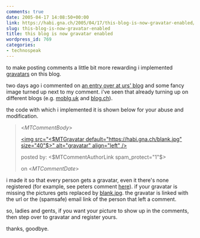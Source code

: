```yaml
---
comments: true
date: 2005-04-17 14:08:50+00:00
link: https://habi.gna.ch/2005/04/17/this-blog-is-now-gravatar-enabled/
slug: this-blog-is-now-gravatar-enabled
title: this blog is now gravatar enabled
wordpress_id: 769
categories:
- technospeak
---
```



to make posting comments a little bit more rewarding i implemented [gravatars](http://gravatar.com/) on this blog.
  
two days ago i commented on [an entry over at urs' blog](http://www.circle.ch/blog/p1692.html) and some fancy image turned up next to my comment. i've seen that already turning up on different blogs (e.g. [moblg.uk](http://moblog.co.uk/) and [blog.ch](http://blog.ch/blog/index.php/archives/2005/04/15/swiss-blog-awards/#comments)).
  
the code with which i implemented it is shown below for your abuse and modification.


<blockquote>
<MTComments>
  

  
<div class="comments-body">
  
<$MTCommentBody$>
  
<span class="comments-post">
  
<a href="<$MTCommentURL$>">
  
<img src="<$MTGravatar default="https://habi.gna.ch/blank.jpg" size="40"$>" alt="gravatar" align="left" />
  
</a>
  
posted by: <$MTCommentAuthorLink spam_protect="1"$><br />
  
on <$MTCommentDate$><br clear="all">
  
</span>
  
</div>
  

  
</MTComments>
</blockquote>


i made it so that every person gets a gravatar, even it there's none registered (for example, see peters comment [here](https://habi.gna.ch/blog/archives/000568.html)). if your gravatar is missing the pictures gets replaced by [blank.jpg](https://habi.gna.ch/blank.jpg). the gravatar is linked with the url or the (spamsafe) email link of the person that left a comment.
  
so, ladies and gents, if you want your picture to show up in the comments, then step over to gravatar and register yours.
  
thanks, goodbye.

